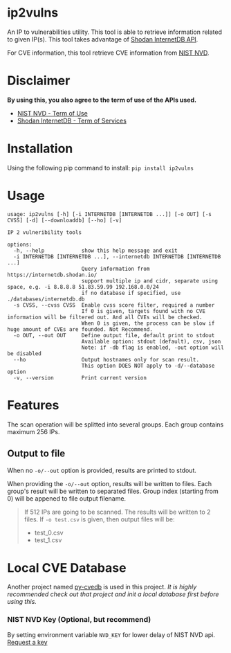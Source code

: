 # ip2vulns

An IP to vulnerabilities utility.
This tool is able to retrieve information related to given IP(s).
This tool takes advantage of [Shodan InternetDB API](https://internetdb.shodan.io/).

For CVE information, this tool retrieve CVE information from [NIST NVD](https://nvd.nist.gov/).

# Disclaimer

**By using this, you also agree to the term of use of the APIs used.**

- [NIST NVD - Term of Use](https://nvd.nist.gov/developers/terms-of-use)
- [Shodan InternetDB - Term of Services](https://static.shodan.io/legal/terms.html)

# Installation

Using the following pip command to install: `pip install ip2vulns`

# Usage

```text
usage: ip2vulns [-h] [-i INTERNETDB [INTERNETDB ...]] [-o OUT] [-s CVSS] [-d] [--downloaddb] [--ho] [-v]

IP 2 vulneribility tools

options:
  -h, --help            show this help message and exit
  -i INTERNETDB [INTERNETDB ...], --internetdb INTERNETDB [INTERNETDB ...]
                        Query information from https://internetdb.shodan.io/
                        support multiple ip and cidr, separate using space, e.g. -i 8.8.8.8 51.83.59.99 192.168.0.0/24
                        if no database if specified, use ./databases/internetdb.db
  -s CVSS, --cvss CVSS  Enable cvss score filter, required a number
                        If 0 is given, targets found with no CVE information will be filtered out. And all CVEs will be checked.
                        When 0 is given, the process can be slow if huge amount of CVEs are founded. Not Recommend.
  -o OUT, --out OUT     Define output file, default print to stdout
                        Available option: stdout (default), csv, json
                        Note: if -db flag is enabled, -out option will be disabled
  --ho                  Output hostnames only for scan result.
                        This option DOES NOT apply to -d/--database option
  -v, --version         Print current version
```

# Features

The scan operation will be splitted into several groups. Each group contains maximum 256 IPs.

## Output to file

When no `-o/--out` option is provided, results are printed to stdout.

When providing the `-o/--out` option, results will be written to files.
Each group's result will be written to separated files. Group index (starting from 0) will be appened to file output filename.

> If 512 IPs are going to be scanned. The results will be written to 2 files.
> If `-o test.csv` is given, then output files will be:
>
> - test_0.csv
> - test_1.csv

# Local CVE Database

Another project named [py-cvedb](https://github.com/BoxHezi/cvedb) is used in this project.
*It is highly recommended check out that project and init a local database first before using this.*

### NIST NVD Key (Optional, but recommend)

By setting environment variable `NVD_KEY` for lower delay of NIST NVD api.
[Request a key](https://nvd.nist.gov/developers/request-an-api-key)
